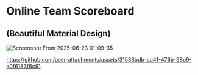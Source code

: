 # Online Team Scoreboard
## (Beautiful Material Design)

![Screenshot From 2025-06-23 01-09-35](https://github.com/user-attachments/assets/3b19915c-40a5-4336-bfdd-294fe718b64c)

https://github.com/user-attachments/assets/31533bdb-ca41-476b-98e9-a0f6183f6c91

